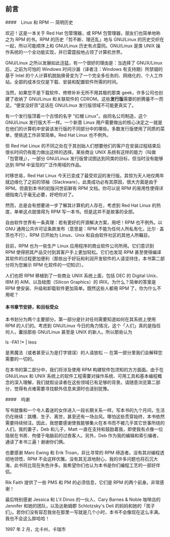 ## 前言

####　Linux 和 RPM -- 简明历史

欢迎！这是一本关于 Red Hat 包管理器，或 RPM 包管理器，朋友们也简单地称之为 RPM 的书。RPM 的历史「剪不断、理还乱」地与 GNU/Linux 的历史交织在一起，所以可能顺序上和 GNU/Linux 历史有点雷同。GNU/Linux 是类 UNIX 操作系统的一个全功能实现，并已雷霆般地占领了计算机世界。

GNU/Linux 之所以发展如此迅猛，有一个很好的理由是：当选择了 GNUX/Linux 后，之前为可怕的 Windows 时间沙漏（译者注：Windows 有支持期）所禁锢的基于 Intel 的个人计算机脱胎换骨变为了一个完全多任务的、网络化的、个人工作站。全部的成本仅仅是下载、安装和配置软件所需的时间。

当然，如果您不是下载软件、修修补补无所不用其极的那类 geek，许多公司也创建了收纳了 GNU/Linux 和关联软件的 CDROM。这些**发行版**需要的折腾量不一而足。“便宜没好货"这话在 GNU/Linux 发行版领域不可能更真实了。

有一个发行版顶着一个古怪的名字 "红帽 Linux"。由同名公司制造，这个 GNU/Linux 发行版大不一样。一个新晋 Linux 用户需要做出的核心决定之一就是在他们的计算机中安装该发行版的不同部分中的哪些。多数发行版使用了同质的菜单，使挑选工作非常简单。Red Hat Linux 也不例外。

但 Red Hat Linux 的不同之处在于其创始人们想要他们的客户在安装过程结束后很长时间仍有能力做出这样的选择。某些商业 UNIX 系统有这样的能力（叫做「包管理」），一部分 GNU/Linux 发行版曾试图达到同类的目标，但当时没有能够达到 RPM 中呈现的广泛作用域的作品。

时移世易，Red Hat Linux 今天已变成了最受欢迎的发行版。其惊为天人地仅两年就边缘化了之前的领袖（Slackware）。此类成功必有其原因，很大方面是由于 RPM。但直到本书的初版问世前鲜有 RPM 文档。你可以说 RPM 的易用性使得详细指南几乎毫无必要，好吧你对了。

然而，总是会有想要进一步了解其计算机的人存在，考虑到 Red Hat Linux 的热度，单单这点就值得为 RPM 写一本书。但是这并不是故事的全部。

自由软件世界有一条真理：若有更好的开源解决方案，用吧！RPM 也不例外。以 GNU 通用公共许可证条款发布（意思是：RPM 不能为任何人所私有化，比尔 · 盖茨也不行），RPM 已开始为 Linux、Unix 和自由软件社区的其他人所瞩目。

目前，RPM 也为一些生产 Linux 应用程序的商业软件公司所用。它们意识到 RPM 使得把其产品交付到其客户手上更加轻松。它们也发现 RPM 甚至使得编译其软件的过程更加便利（那些出于好玩和利润开发软件的人请坚持住，本书第二部分将为您展示 RPM 化软件的一切知识）。

人们也把 RPM 移植到了一些商业 UNIX 系统上面，包括 DEC 的 Digital Unix、IBM 的 AIM、以及硅图（Silicon Graphics）的 IRIX。为什么？简单的答案是 RPM 使安装、升级和卸载软件更加简单。既然这些人都用 RPM 了，你为什么不用呢？

#### 本书章节安排，和目标受众

本书划分为两个主要部分。第一部分是针对任何需要知道如何在其系统上使用 RPM 的人们的。考虑到 GNU/Linux 今日的角力情况，这个「人们」真的是指任何人，囊括那些 GNU/Linux 甚至是 UNIX 的新人。所以那些认为

 ls -FA1 !* | less
 
是黑魔法（或者甚至认为是打字错误）的人请放松 -- 在第一部分里我们会解释您需要的一切的。

在本书的第二部分中，我们将涉及使用 RPM 构建软件包须知的方方面面。由于在 GNU/Linux 和 UNIX 系统上的软件工程需要对操作系统、可用工具和基本编程概念的深入理解，我们就假设读者在这些领域已有足够的背景。请随意浏览第二部分，觉得有点难需要寻找额外信息来源时也请别犹豫。

####　呜谢

写书就像和一个令人着迷的女伴进入一段长期关系一样。写本书的九个月间，生活仍在继续：跳槽、生子、离世，甚至还有一场台风。哪怕这些贯穿始终，本书依然需要持续倾注。因此，我想要感谢使我能够集火在本书而不被几乎其它世事所绕的人们。我的妻子，Deb 和儿子，Matt 一直在支持和鼓励着我，即使我有点像一位隐居在书房、佝偻于电脑前的过夜客人。另外，Deb 作为我的编辑和索引编者，通读了本书三遍！谢谢你们俩。

也要感谢 Marc Ewing 和 Erik Troan，非比寻常的 RPM 缔造者。没有其对编程透彻地领悟，RPM 不会这样优雅。没有其无涯地耐心，我的许多问题也将石沉大海，此书将比现在失色许多。我希望你们也认为本书是你们编程工艺的一部好伴侣。

Rik Faith 提供了一些 PMS 和 PM 的必须信息，它们是 RPM 的两个前身。非常感谢！

最后特别感谢 Jessica 和 L'il Dinos 的一伙人、Cary Barnes & Noble 咖啡店的 Jennifer 和她的团队，以及达勒姆郡 Schlotzsky's Deli 的妈妈和她的「孩子们」。若你们没有容忍我坐在那里一写就是几个小时，本书不会像现在这么丰满。我也不会这么胖哈哈！

1997 年 2 月，北卡州，卡瑞市




